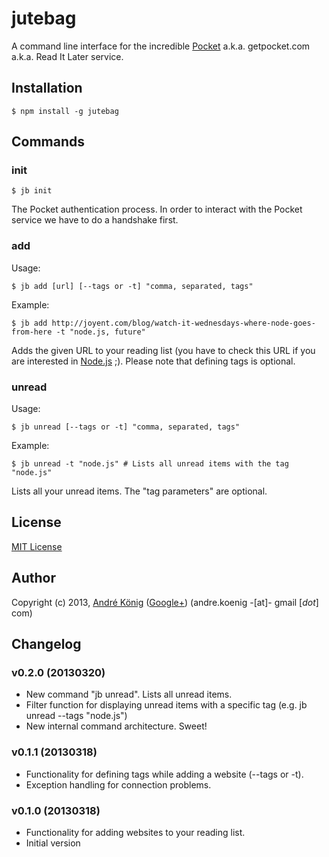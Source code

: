 # jutebag

A command line interface for the incredible [Pocket](http://getpocket.com) a.k.a. getpocket.com a.k.a. Read It Later service.

## Installation

    $ npm install -g jutebag

## Commands

### init

    $ jb init

The Pocket authentication process. In order to interact with the Pocket service we have to do a handshake first.

### add

Usage:

	$ jb add [url] [--tags or -t] "comma, separated, tags"

Example:

    $ jb add http://joyent.com/blog/watch-it-wednesdays-where-node-goes-from-here -t "node.js, future"

Adds the given URL to your reading list (you have to check this URL if you are interested in [Node.js](http://nodejs.org) ;). Please note that defining tags is optional.

### unread

Usage:

    $ jb unread [--tags or -t] "comma, separated, tags"

Example:

    $ jb unread -t "node.js" # Lists all unread items with the tag "node.js"

Lists all your unread items. The "tag parameters" are optional.

## License

[MIT License](http://www.opensource.org/licenses/mit-license.php)

## Author

Copyright (c) 2013, [André König](http://lochkartenstanzer.de) ([Google+](http://profile.lochkartenstanzer.de)) (andre.koenig -[at]- gmail [*dot*] com)

## Changelog

### v0.2.0 (20130320)

* New command "jb unread". Lists all unread items.
* Filter function for displaying unread items with a specific tag (e.g. jb unread --tags "node.js")
* New internal command architecture. Sweet!

### v0.1.1 (20130318)

* Functionality for defining tags while adding a website (--tags or -t).
* Exception handling for connection problems.

### v0.1.0 (20130318)

* Functionality for adding websites to your reading list.
* Initial version
